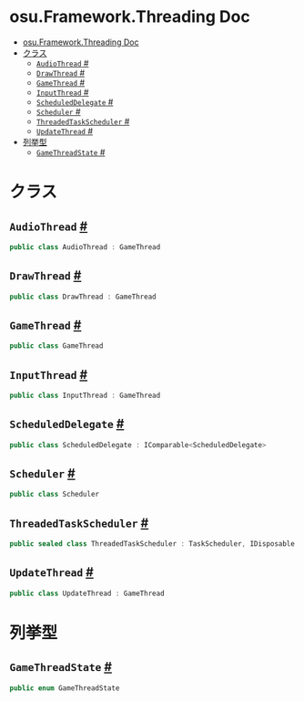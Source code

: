 # osu.Framework.Threading Doc
- [osu.Framework.Threading Doc](#osuframeworkthreading-doc)
- [クラス](#クラス)
  - [`AudioThread` #](#audiothread-)
  - [`DrawThread` #](#drawthread-)
  - [`GameThread` #](#gamethread-)
  - [`InputThread` #](#inputthread-)
  - [`ScheduledDelegate` #](#scheduleddelegate-)
  - [`Scheduler` #](#scheduler-)
  - [`ThreadedTaskScheduler` #](#threadedtaskscheduler-)
  - [`UpdateThread` #](#updatethread-)
- [列挙型](#列挙型)
  - [`GameThreadState` #](#gamethreadstate-)

# クラス
## `AudioThread` [#](https://github.com/ppy/osu-framework/blob/master/osu.Framework/Threading/AudioThread.cs#L16)
```csharp
public class AudioThread : GameThread
```

## `DrawThread` [#](https://github.com/ppy/osu-framework/blob/master/osu.Framework/Threading/DrawThread.cs#L13)
```csharp
public class DrawThread : GameThread
```

## `GameThread` [#](https://github.com/ppy/osu-framework/blob/master/osu.Framework/Threading/GameThread.cs#L21)
```csharp
public class GameThread
```

## `InputThread` [#](https://github.com/ppy/osu-framework/blob/master/osu.Framework/Threading/InputThread.cs#L10)
```csharp
public class InputThread : GameThread
```

## `ScheduledDelegate` [#](https://github.com/ppy/osu-framework/blob/master/osu.Framework/Threading/ScheduledDelegate.cs#L9)
```csharp
public class ScheduledDelegate : IComparable<ScheduledDelegate>
```

## `Scheduler` [#](https://github.com/ppy/osu-framework/blob/master/osu.Framework/Threading/Scheduler.cs#L18)
```csharp
public class Scheduler
```

## `ThreadedTaskScheduler` [#](https://github.com/ppy/osu-framework/blob/master/osu.Framework/Threading/ThreadedTaskScheduler.cs#L18)
```csharp
public sealed class ThreadedTaskScheduler : TaskScheduler, IDisposable
```

## `UpdateThread` [#](https://github.com/ppy/osu-framework/blob/master/osu.Framework/Threading/UpdateThread.cs#L12)
```csharp
public class UpdateThread : GameThread
```



# 列挙型
## `GameThreadState` [#](https://github.com/ppy/osu-framework/blob/master/osu.Framework/Threading/GameThreadState.cs#L8)
```csharp
public enum GameThreadState
```